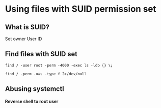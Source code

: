 # Using files with SUID permission set

## What is SUID?

Set owner User ID&#x20;

## Find files with SUID set

```
find / -user root -perm -4000 -exec ls -ldb {} \;
```

```
find / -perm -u=s -type f 2>/dev/null
```

## Abusing systemctl

#### Reverse shell to root user

